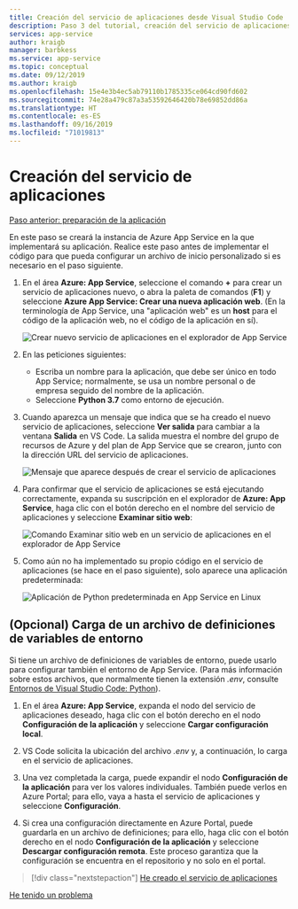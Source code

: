 ```yaml
---
title: Creación del servicio de aplicaciones desde Visual Studio Code
description: Paso 3 del tutorial, creación del servicio de aplicaciones en la extensión para VS Code.
services: app-service
author: kraigb
manager: barbkess
ms.service: app-service
ms.topic: conceptual
ms.date: 09/12/2019
ms.author: kraigb
ms.openlocfilehash: 15e4e3b4ec5ab79110b1785335ce064cd90fd602
ms.sourcegitcommit: 74e28a479c87a3a53592646420b78e69852dd86a
ms.translationtype: HT
ms.contentlocale: es-ES
ms.lasthandoff: 09/16/2019
ms.locfileid: "71019813"
---
```

# <a name="create-the-app-service"></a>Creación del servicio de aplicaciones

[Paso anterior: preparación de la aplicación](tutorial-deploy-app-service-on-linux-01.md)

En este paso se creará la instancia de Azure App Service en la que implementará su aplicación. Realice este paso antes de implementar el código para que pueda configurar un archivo de inicio personalizado si es necesario en el paso siguiente.

1. En el área **Azure: App Service**, seleccione el comando **+** para crear un servicio de aplicaciones nuevo, o abra la paleta de comandos (**F1**) y seleccione **Azure App Service: Crear una nueva aplicación web**. (En la terminología de App Service, una "aplicación web" es un **host** para el código de la aplicación web, no el código de la aplicación en sí).

    ![Crear nuevo servicio de aplicaciones en el explorador de App Service](media/deploy-azure/app-service-create-new.png)

1. En las peticiones siguientes:

    - Escriba un nombre para la aplicación, que debe ser único en todo App Service; normalmente, se usa un nombre personal o de empresa seguido del nombre de la aplicación.
    - Seleccione **Python 3.7** como entorno de ejecución.

1. Cuando aparezca un mensaje que indica que se ha creado el nuevo servicio de aplicaciones, seleccione **Ver salida** para cambiar a la ventana **Salida** en VS Code. La salida muestra el nombre del grupo de recursos de Azure y del plan de App Service que se crearon, junto con la dirección URL del servicio de aplicaciones.

    ![Mensaje que aparece después de crear el servicio de aplicaciones](media/deploy-azure/app-service-created.png)

1. Para confirmar que el servicio de aplicaciones se está ejecutando correctamente, expanda su suscripción en el explorador de **Azure: App Service**, haga clic con el botón derecho en el nombre del servicio de aplicaciones y seleccione **Examinar sitio web**:

    ![Comando Examinar sitio web en un servicio de aplicaciones en el explorador de App Service](media/deploy-azure/browse-website-command.png)

1. Como aún no ha implementado su propio código en el servicio de aplicaciones (se hace en el paso siguiente), solo aparece una aplicación predeterminada:

    ![Aplicación de Python predeterminada en App Service en Linux](media/deploy-azure/default-python-app.png)

## <a name="optional-upload-an-environment-variable-definitions-file"></a>(Opcional) Carga de un archivo de definiciones de variables de entorno

Si tiene un archivo de definiciones de variables de entorno, puede usarlo para configurar también el entorno de App Service. (Para más información sobre estos archivos, que normalmente tienen la extensión *.env*, consulte [Entornos de Visual Studio Code: Python](https://code.visualstudio.com/docs/python/environments#environment-variable-definitions-file)).

1. En el área **Azure: App Service**, expanda el nodo del servicio de aplicaciones deseado, haga clic con el botón derecho en el nodo **Configuración de la aplicación** y seleccione **Cargar configuración local**.

1. VS Code solicita la ubicación del archivo *.env* y, a continuación, lo carga en el servicio de aplicaciones.

1. Una vez completada la carga, puede expandir el nodo **Configuración de la aplicación** para ver los valores individuales. También puede verlos en Azure Portal; para ello, vaya a hasta el servicio de aplicaciones y seleccione **Configuración**.

1. Si crea una configuración directamente en Azure Portal, puede guardarla en un archivo de definiciones; para ello, haga clic con el botón derecho en el nodo **Configuración de la aplicación** y seleccione **Descargar configuración remota**. Este proceso garantiza que la configuración se encuentra en el repositorio y no solo en el portal.

> [!div class="nextstepaction"]
> [He creado el servicio de aplicaciones](tutorial-deploy-app-service-on-linux-04.md)

[He tenido un problema](https://www.research.net/r/PWZWZ52?tutorial=vscode-appservice-python&step=03-create-app-service)
